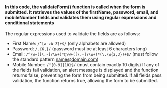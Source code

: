 #### In this code, the validateForm() function is called when the form is submitted. It retrieves the values of the firstName, password, email, and mobileNumber fields and validates them using regular expressions and conditional statements

The regular expressions used to validate the fields are as follows:

- First Name: `/^[a-zA-Z]+$/` (only alphabets are allowed)
- Password: `/.{6,}/` (password must be at least 6 characters long)
- Email: `/^\w+([\.-]?\w+)*@\w+([\.-]?\w+)*(\.\w{2,3})+$/` (must follow the standard pattern <name@domain.com>)
- Mobile Number: `/^[0-9]{10}$/` (must contain exactly 10 digits)
If any of the fields fail validation, an alert message is displayed and the function returns false, preventing the form from being submitted. If all fields pass validation, the function returns true, allowing the form to be submitted.
